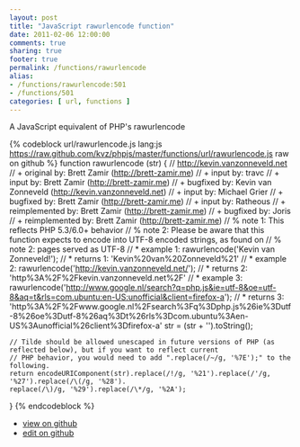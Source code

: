 ```yaml
---
layout: post
title: "JavaScript rawurlencode function"
date: 2011-02-06 12:00:00
comments: true
sharing: true
footer: true
permalink: /functions/rawurlencode
alias:
- /functions/rawurlencode:501
- /functions/501
categories: [ url, functions ]
---
```

A JavaScript equivalent of PHP's rawurlencode
<!-- more -->
{% codeblock url/rawurlencode.js lang:js https://raw.github.com/kvz/phpjs/master/functions/url/rawurlencode.js raw on github %}
function rawurlencode (str) {
    // http://kevin.vanzonneveld.net
    // +   original by: Brett Zamir (http://brett-zamir.me)
    // +      input by: travc
    // +      input by: Brett Zamir (http://brett-zamir.me)
    // +   bugfixed by: Kevin van Zonneveld (http://kevin.vanzonneveld.net)
    // +      input by: Michael Grier
    // +   bugfixed by: Brett Zamir (http://brett-zamir.me)
    // +      input by: Ratheous
    // +      reimplemented by: Brett Zamir (http://brett-zamir.me)
    // +   bugfixed by: Joris
    // +      reimplemented by: Brett Zamir (http://brett-zamir.me)
    // %          note 1: This reflects PHP 5.3/6.0+ behavior
    // %        note 2: Please be aware that this function expects to encode into UTF-8 encoded strings, as found on
    // %        note 2: pages served as UTF-8
    // *     example 1: rawurlencode('Kevin van Zonneveld!');
    // *     returns 1: 'Kevin%20van%20Zonneveld%21'
    // *     example 2: rawurlencode('http://kevin.vanzonneveld.net/');
    // *     returns 2: 'http%3A%2F%2Fkevin.vanzonneveld.net%2F'
    // *     example 3: rawurlencode('http://www.google.nl/search?q=php.js&ie=utf-8&oe=utf-8&aq=t&rls=com.ubuntu:en-US:unofficial&client=firefox-a');
    // *     returns 3: 'http%3A%2F%2Fwww.google.nl%2Fsearch%3Fq%3Dphp.js%26ie%3Dutf-8%26oe%3Dutf-8%26aq%3Dt%26rls%3Dcom.ubuntu%3Aen-US%3Aunofficial%26client%3Dfirefox-a'
    str = (str + '').toString();

    // Tilde should be allowed unescaped in future versions of PHP (as reflected below), but if you want to reflect current
    // PHP behavior, you would need to add ".replace(/~/g, '%7E');" to the following.
    return encodeURIComponent(str).replace(/!/g, '%21').replace(/'/g, '%27').replace(/\(/g, '%28').
    replace(/\)/g, '%29').replace(/\*/g, '%2A');
}
{% endcodeblock %}
<ul>
 <li><a href="https://github.com/kvz/phpjs/blob/master/functions/url/rawurlencode.js">view on github</a></li>
 <li><a href="https://github.com/kvz/phpjs/edit/master/functions/url/rawurlencode.js">edit on github</a></li>
</ul>
